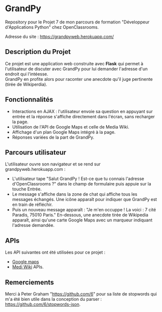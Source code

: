 # GrandPy
Repository pour le Projet 7 de mon parcours de formation "Développeur d'Applications Python" chez OpenClassrooms.  
  
Adresse du site : https://grandpyweb.herokuapp.com/

## Description du Projet
Ce projet est une application web construite avec **Flask** qui permet à l'utilisateur de discuter avec GrandPy pour lui demander l'adresse d'un endroit qui l'intéesse.  
GrandPy en profite alors pour raconter une anecdote qu'il juge pertinente (tirée de Wikiperdia).
## Fonctionnalités
* Interactions en AJAX : l'utilisateur envoie sa question en appuyant sur entrée et la réponse s'affiche directement dans l'écran, sans recharger la page.
* Utilisation de l'API de Google Maps et celle de Media Wiki.
* Affichage d'un plan Google Maps intégré à la page.
* Réponses variées de la part de GrandPy.

## Parcours utilisateur
L'utilisateur ouvre son navigateur et se rend sur grandpyweb.herokuapp.com :
* L'utilisateur tape "Salut GrandPy ! Est-ce que tu connais l'adresse d'OpenClassrooms ?" dans le champ de formulaire puis appuie sur la touche Entrée.
* Le message s'affiche dans la zone de chat qui affiche tous les messages échangés. Une icône apparaît pour indiquer que GrandPy est en train de réfléchir.
* Puis un nouveau message apparaît : "Je m'en occuppe ! La voici : 7 cité Paradis, 75010 Paris." En-dessous, une anecdote tirée de Wikipedia apparaît, ainsi qu'une carte Google Maps avec un marqueur indiquant l'adresse demandée.

## APIs
Les API suivantes ont été utilisées pour ce projet :  
* [Google maps](https://developers.google.com/maps/get-started/)  
* [Medi Wiki](https://www.mediawiki.org/wiki/API:Main_page) APIs.

## Remerciements
Merci à Peter Graham "https://github.com/6" pour sa liste de stopwords qui m'a été bien utile dans la conception du parser : https://github.com/6/stopwords-json.
